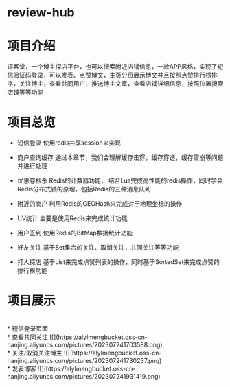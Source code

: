 # review-hub
# 项目介绍
评客堂，一个博主探店平台，也可以搜索附近店铺信息，一款APP风格，实现了短信验证码登录，可以发表、点赞博文，主页分页展示博文并且按照点赞排行榜排序，关注博主，查看共同用户，推送博主文章，查看店铺详细信息，按照位置搜索店铺等等功能


# 项目总览
* 短信登录
使用redis共享session来实现

* 商户查询缓存
通过本章节，我们会理解缓存击穿，缓存穿透，缓存雪崩等问题并进行处理

* 优惠卷秒杀
Redis的计数器功能， 结合Lua完成高性能的redis操作，同时学会Redis分布式锁的原理，包括Redis的三种消息队列

* 附近的商户
利用Redis的GEOHash来完成对于地理坐标的操作

* UV统计
主要是使用Redis来完成统计功能

* 用户签到
使用Redis的BitMap数据统计功能

* 好友关注
基于Set集合的关注、取消关注，共同关注等等功能

* 打人探店
基于List来完成点赞列表的操作，同时基于SortedSet来完成点赞的排行榜功能

# 项目展示

<br>
* 短信登录页面


<br>
* 查看共同关注
![](https://alylmengbucket.oss-cn-nanjing.aliyuncs.com/pictures/202307241703588.png)

<br>
* 关注/取消关注博主
![](https://alylmengbucket.oss-cn-nanjing.aliyuncs.com/pictures/202307241730237.png)

<br>
* 发表博客
![](https://alylmengbucket.oss-cn-nanjing.aliyuncs.com/pictures/202307241931419.png)


